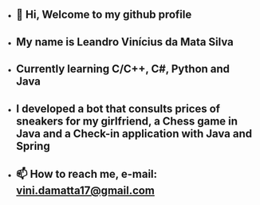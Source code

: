 - ## 👋 Hi, Welcome to my github profile
- ## My name is Leandro Vinícius da Mata Silva
- ## Currently learning C/C++, C#, Python and Java 
- ## I developed a bot that consults prices of sneakers for my girlfriend, a Chess game in Java and a Check-in application with Java and Spring
- ## 📫 How to reach me, e-mail: vini.damatta17@gmail.com


